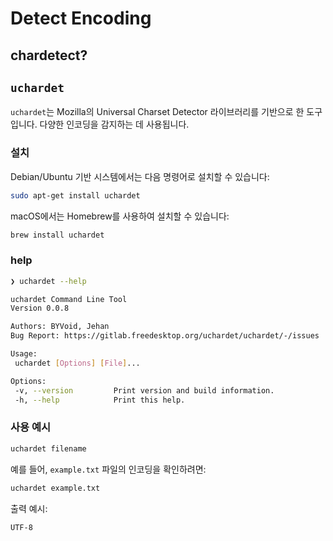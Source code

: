 # Detect Encoding

## chardetect?

## `uchardet`

`uchardet`는 Mozilla의 Universal Charset Detector 라이브러리를 기반으로 한 도구입니다.
다양한 인코딩을 감지하는 데 사용됩니다.

### 설치

Debian/Ubuntu 기반 시스템에서는 다음 명령어로 설치할 수 있습니다:

```sh
sudo apt-get install uchardet
```

macOS에서는 Homebrew를 사용하여 설치할 수 있습니다:

```sh
brew install uchardet
```

### help

```bash
❯ uchardet --help

uchardet Command Line Tool
Version 0.0.8

Authors: BYVoid, Jehan
Bug Report: https://gitlab.freedesktop.org/uchardet/uchardet/-/issues

Usage:
 uchardet [Options] [File]...

Options:
 -v, --version         Print version and build information.
 -h, --help            Print this help.
```

### 사용 예시

```sh
uchardet filename
```

예를 들어, `example.txt` 파일의 인코딩을 확인하려면:

```sh
uchardet example.txt
```

출력 예시:

```sh
UTF-8
```
